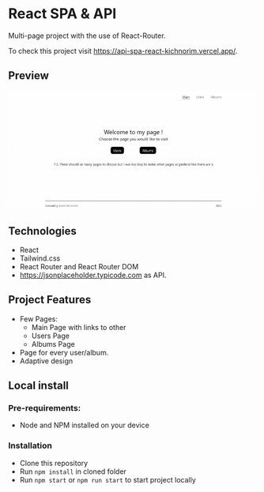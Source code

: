 # React SPA & API

Multi-page project with the use of React-Router.

To check this project visit https://api-spa-react-kichnorim.vercel.app/.

## Preview

![Desktop Preview, Main Page](./public/preview_gif2.gif "Main Page")

## Technologies

- React
- Tailwind.css
- React Router and React Router DOM 
- https://jsonplaceholder.typicode.com as API.

## Project Features

- Few Pages:
  - Main Page with links to other
  - Users Page
  - Albums Page
- Page for every user/album.
- Adaptive design

## Local install

### Pre-requirements:

- Node and NPM installed on your device

### Installation

- Clone this repository
- Run `npm install` in cloned folder
- Run `npm start` or `npm run start` to start project locally
